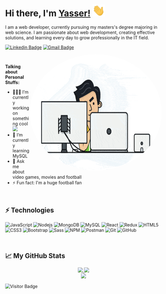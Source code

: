 # Hi there, I'm [Yasser!](https://ysherqawi.github.io) <img src="https://github.com/ysherqawi/ysherqawi/blob/master/assets/wave.gif" width="40px" ></img>

I am a web developer, currently pursuing my masters's degree majoring in web science. I am passionate about web development, creating effective solutions, and learning every day to grow professionally in the IT field.

[![Linkedin Badge](https://img.shields.io/badge/-yassersherqawi-blue?style=flat-square&logo=Linkedin&logoColor=white&link=https://www.linkedin.com/in/yassersherqawi/)](https://www.linkedin.com/in/yassersherqawi/)
[![Gmail Badge](https://img.shields.io/badge/-ysherqawi@gmail.com-c14438?style=flat-square&logo=Gmail&logoColor=white&link=mailto:ysherqawi@gmail.com)](mailto:ysherqawi@gmail.com)

<img align="right" style='
  border-radius: 50%' width='425' height='375'  src="https://github.com/ysherqawi/ysherqawi/blob/master/assets/developer.gif"  />

</br>

**Talking about Personal Stuffs:**

- 👨🏽‍💻 I’m currently working on something cool <img src="https://media.giphy.com/media/WUlplcMpOCEmTGBtBW/giphy.gif" width="30">
- 🌱 I’m currently learning MySQL
- 💬 Ask me about video games, movies and football
- ⚡ Fun fact: I'm a huge football fan

</br>

## ⚡ Technologies

![JavaScript](https://img.shields.io/badge/-JavaScript-white?style=flat-square&logo=javascript)
![Nodejs](https://img.shields.io/badge/-Nodejs-white?style=flat-square&logo=Node.js)
![MongoDB](https://img.shields.io/badge/-MongoDB-white?style=flat-square&logo=mongodb)
![MySQL](https://img.shields.io/badge/-MySQL-white?style=flat-square&logo=mysql)
![React](https://img.shields.io/badge/-React-white?style=flat-square&logo=react)
![Redux](https://img.shields.io/badge/-Redux-white?style=flat-square&logo=redux&logoColor=764abc)
![HTML5](https://img.shields.io/badge/-HTML5-white?style=flat-square&logo=html5)
![CSS3](https://img.shields.io/badge/-CSS3-white?style=flat-square&logo=css3&logoColor=1572B6)
![Bootstrap](https://img.shields.io/badge/-Bootstrap-white?style=flat-square&logo=bootstrap&logoColor=563D7C)
![Sass](https://img.shields.io/badge/-Sass-white?style=flat-square&logo=sass)
![NPM](https://img.shields.io/badge/-NPM-white?style=flat-square&logo=npm)
![Postman](https://img.shields.io/badge/-Postman-white?style=flat-square&logo=postman)
![Git](https://img.shields.io/badge/-Git-white?style=flat-square&logo=git)
![GitHub](https://img.shields.io/badge/-GitHub-white?style=flat-square&logo=github&logoColor=000)

</br>

## 📈 My GitHub Stats

<div align="center">
<a href="https://github.com/anuraghazra/github-readme-stats">
  <img  src="https://github-readme-stats.vercel.app/api?username=ysherqawi&count_private=true&show_icons=true&include_all_commits=true" />
</a>

<a href="https://github.com/anuraghazra/github-readme-stats">
  <img  src="https://github-readme-stats.vercel.app/api/top-langs/?username=ysherqawi" />
</a>
</div>

<div align="center">
<a href="https://github.com/ysherqawi/developer-portfolio">
  <img  src="https://github-readme-stats.vercel.app/api/pin/?username=ysherqawi&repo=developer-portfolio" />
</a>
</div>

![Visitor Badge](https://visitor-badge.glitch.me/badge?page_id=ysherqawi.ysherqawi)

